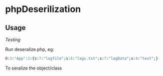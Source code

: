 # phpDeserilization

## Usage

*Testing*

Run deseralize.php, eg: 
```php
O:3:"App":2:{s:7:"logfile";s:8:"logs.txt";s:7:"logData";s:4:"text";}
```
To seralize the object/class

